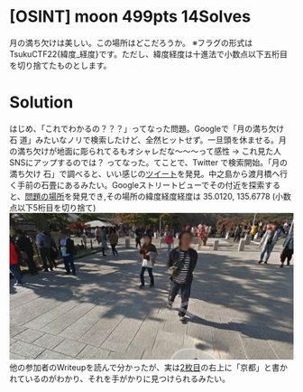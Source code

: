 # [OSINT] moon 499pts 14Solves
月の満ち欠けは美しい。この場所はどこだろうか。 ※フラグの形式はTsukuCTF22{緯度_経度}です。ただし、緯度経度は十進法で小数点以下五桁目を切り捨てたものとします。

# Solution
はじめ、「これでわかるの？？？」ってなった問題。Googleで「月の満ち欠け 石 道」みたいなノリで検索したけど、全然ヒットせず。一旦頭を休ませる。月の満ち欠けが地面に彫られてるもオシャレだな〜〜〜って感性 -> これ見た人SNSにアップするのでは？ ってなった。てことで、Twitter で検索開始。「月の満ち欠け 石」で調べると、いい感じの[ツイート](https://twitter.com/tmct69/status/726579357251043328?s=12&t=4GsFB8y2PX_0NkICsobgGw)を発見。中之島から渡月橋ヘ行く手前の石畳にあるみたい。Googleストリートビューでその付近を探索すると、[問題の場所](https://www.google.co.jp/maps/place/35%C2%B000'43.4%22N+135%C2%B040'40.4%22E/@35.0120616,135.6778597,19z/data=!4m5!3m4!1s0x0:0xbec8d79ed7553fdd!8m2!3d35.0120564!4d135.6778906?hl=ja)を発見でき,その場所の緯度経度経度は 35.0120, 135.6778 (小数点以下5桁目を切り捨て)
![ストリートビュー結果](search_result.png)
他の参加者のWriteupを読んで分かったが、実は[2枚目](moon2.jpg)の右上に「京都」と書かれているのがわかり、それを手がかりに見つけられるみたい。